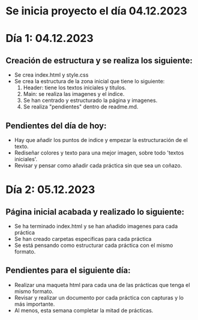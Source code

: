 # Se inicia proyecto el día 04.12.2023
# Día 1: 04.12.2023
## Creación de estructura y se realiza los siguiente:
- Se crea index.html y style.css
- Se crea la estructura de la zona inicial que tiene lo siguiente:
    1. Header: tiene los textos iniciales y titulos.
    2. Main: se realiza las imagenes y el indice.
    3. Se han centrado y estructurado la página y imagenes.
    4. Se realiza "pendientes" dentro de readme.md. 
## Pendientes del día de hoy:
- Hay que añadir los puntos de indice y empezar la estructuración de el texto.
- Rediseñar colores y texto para una mejor imagen, sobre todo 'textos iniciales'.
- Revisar y pensar como añadir cada práctica sin que sea un coñazo.

# Día 2: 05.12.2023
## Página inicial acabada y realizado lo siguiente:
- Se ha terminado index.html y se han añadido imagenes para cada práctica
- Se han creado carpetas especificas para cada práctica
- Se está pensando como estructurar cada práctica con el mismo formato.
## Pendientes para el siguiente día:
- Realizar una maqueta html para cada una de las prácticas que tenga el mismo formato.
- Revisar y realizar un documento por cada práctica con capturas y lo más importante.
- Al menos, esta semana completar la mitad de prácticas.
